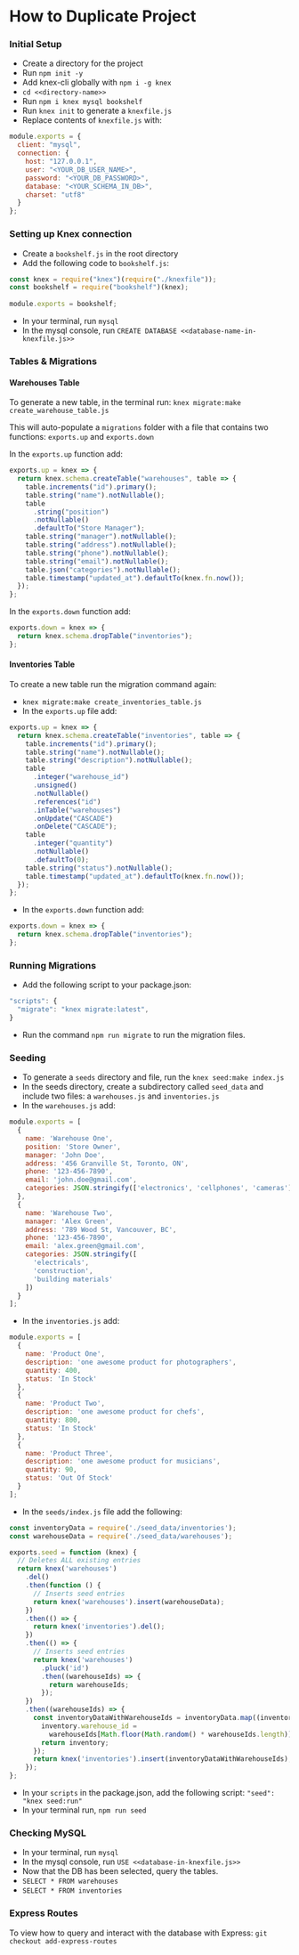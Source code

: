 # How to Duplicate Project

### Initial Setup
- Create a directory for the project
- Run `npm init -y`
- Add knex-cli globally with `npm i -g knex`
- `cd <<directory-name>>`
- Run `npm i knex mysql bookshelf`
- Run `knex init` to generate a `knexfile.js`
- Replace contents of `knexfile.js` with:

```js
module.exports = {
  client: "mysql",
  connection: {
    host: "127.0.0.1",
    user: "<YOUR_DB_USER_NAME>",
    password: "<YOUR_DB_PASSWORD>",
    database: "<YOUR_SCHEMA_IN_DB>",
    charset: "utf8"
  }
};
```

### Setting up Knex connection
- Create a `bookshelf.js` in the root directory
- Add the following code to `bookshelf.js`:

```js
const knex = require("knex")(require("./knexfile"));
const bookshelf = require("bookshelf")(knex);
 
module.exports = bookshelf;
```
- In your terminal, run `mysql`
- In the mysql console, run `CREATE DATABASE <<database-name-in-knexfile.js>>`


### Tables & Migrations


#### Warehouses Table
To generate a new table, in the terminal run:
`knex migrate:make create_warehouse_table.js`

This will auto-populate a `migrations` folder with a file that contains two functions: `exports.up` and `exports.down`

In the `exports.up` function add:
```js
exports.up = knex => {
  return knex.schema.createTable("warehouses", table => {
    table.increments("id").primary();
    table.string("name").notNullable();
    table
      .string("position")
      .notNullable()
      .defaultTo("Store Manager");
    table.string("manager").notNullable();
    table.string("address").notNullable();
    table.string("phone").notNullable();
    table.string("email").notNullable();
    table.json("categories").notNullable();
    table.timestamp("updated_at").defaultTo(knex.fn.now());
  });
};
```

In the `exports.down` function add: 
```js
exports.down = knex => {
  return knex.schema.dropTable("inventories");
};
```
#### Inventories Table
To create a new table run the migration command again:
- `knex migrate:make create_inventories_table.js`
- In the `exports.up` file add:

```js
exports.up = knex => {
  return knex.schema.createTable("inventories", table => {
    table.increments("id").primary();
    table.string("name").notNullable();
    table.string("description").notNullable();
    table
      .integer("warehouse_id")
      .unsigned()
      .notNullable()
      .references("id")
      .inTable("warehouses")
      .onUpdate("CASCADE")
      .onDelete("CASCADE");
    table
      .integer("quantity")
      .notNullable()
      .defaultTo(0);
    table.string("status").notNullable();
    table.timestamp("updated_at").defaultTo(knex.fn.now());
  });
};
```
- In the `exports.down` function add:
```js
exports.down = knex => {
  return knex.schema.dropTable("inventories");
};
```

### Running Migrations
- Add the following script to your package.json:
```js
"scripts": {
  "migrate": "knex migrate:latest",
}
```
- Run the command `npm run migrate` to run the migration files.


### Seeding
- To generate a `seeds` directory and file, run the `knex seed:make index.js`
- In the seeds directory, create a subdirectory called `seed_data` and include two files: a `warehouses.js` and `inventories.js`
- In the `warehouses.js` add:
```js
module.exports = [
  {
    name: 'Warehouse One',
    position: 'Store Owner',
    manager: 'John Doe',
    address: '456 Granville St, Toronto, ON',
    phone: '123-456-7890',
    email: 'john.doe@gmail.com',
    categories: JSON.stringify(['electronics', 'cellphones', 'cameras'])
  },
  {
    name: 'Warehouse Two',
    manager: 'Alex Green',
    address: '789 Wood St, Vancouver, BC',
    phone: '123-456-7890',
    email: 'alex.green@gmail.com',
    categories: JSON.stringify([
      'electricals',
      'construction',
      'building materials'
    ])
  }
];
```
- In the `inventories.js` add:
```js
module.exports = [
  {
    name: 'Product One',
    description: 'one awesome product for photographers',
    quantity: 400,
    status: 'In Stock'
  },
  {
    name: 'Product Two',
    description: 'one awesome product for chefs',
    quantity: 800,
    status: 'In Stock'
  },
  {
    name: 'Product Three',
    description: 'one awesome product for musicians',
    quantity: 90,
    status: 'Out Of Stock'
  }
];
```
- In the `seeds/index.js` file add the following:
```js
const inventoryData = require('./seed_data/inventories');
const warehouseData = require('./seed_data/warehouses');

exports.seed = function (knex) {
  // Deletes ALL existing entries
  return knex('warehouses')
    .del()
    .then(function () {
      // Inserts seed entries
      return knex('warehouses').insert(warehouseData);
    })
    .then(() => {
      return knex('inventories').del();
    })
    .then(() => {
      // Inserts seed entries
      return knex('warehouses')
        .pluck('id')
        .then((warehouseIds) => {
          return warehouseIds;
        });
    })
    .then((warehouseIds) => {
      const inventoryDataWithWarehouseIds = inventoryData.map((inventory) => {
        inventory.warehouse_id =
          warehouseIds[Math.floor(Math.random() * warehouseIds.length)];
        return inventory;
      });
      return knex('inventories').insert(inventoryDataWithWarehouseIds);
    });
};
```
- In your `scripts` in the package.json, add the following script: `"seed": "knex seed:run"`
- In your terminal run, `npm run seed`
  

### Checking MySQL
- In your terminal, run `mysql`
- In the mysql console, run `USE <<database-in-knexfile.js>>`
- Now that the DB has been selected, query the tables.
- `SELECT * FROM warehouses`
- `SELECT * FROM inventories`
  

### Express Routes
To view how to query and interact with the database with Express:
`git checkout add-express-routes`
